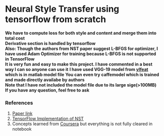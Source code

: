# Neural Style Transfer using tensorflow from scratch
**We have to compute loss for both style and content and merge them into total cost**<br>
**Derivative section is handled by tensorflow**<br>
**Also: Though the authors from NST paper suggest L-BFGS for optimizer, I have used Adam Optimizer for training because L-BFGS is not supported in TensorFlow**<br>
**It is very fun and easy to make this project. I have commented in a best way I can so anyone can use it**
**I have used VGG-19 model from <a href="https://www.vlfeat.org/matconvnet/pretrained/">vlfeat</a> which is in matlab model file**
**You can even try caffemodel which is trained and made directly availabe by authors**<br>
**Note that I have not included the model file due to its large sige(>100MB)**<br>
**If you have any question, feel free to ask**
### References
1. <a href="https://arxiv.org/abs/1508.06576">Paper link</a>
2. <a href="http://www.chioka.in/tensorflow-implementation-neural-algorithm-of-artistic-style">TensorFlow Implementation of NST</a>
3. Concepts learned from <a href="https://www.coursera.org/learn/convolutional-neural-networks/home/welcome">Coursera</a> but everything is not fully cleared in notebook



